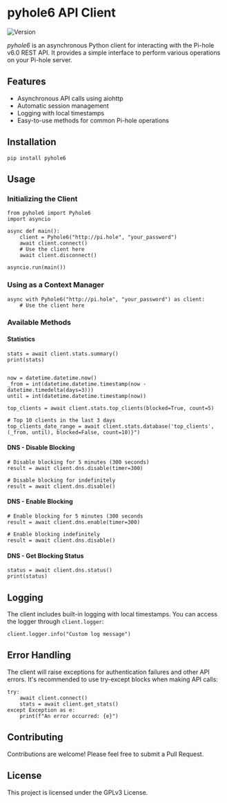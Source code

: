 # pyhole6 API Client

![Version](https://img.shields.io/badge/version-0.0.3-blue.svg)

*pyhole6* is an asynchronous Python client for interacting with the Pi-hole v6.0 REST API. It provides a simple interface to perform various operations on your Pi-hole server.

## Features

- Asynchronous API calls using aiohttp
- Automatic session management
- Logging with local timestamps
- Easy-to-use methods for common Pi-hole operations

## Installation

```
pip install pyhole6
```

## Usage

### Initializing the Client

```
from pyhole6 import Pyhole6
import asyncio

async def main():
    client = Pyhole6("http://pi.hole", "your_password")
    await client.connect()
    # Use the client here
    await client.disconnect()

asyncio.run(main())
```

### Using as a Context Manager

```
async with Pyhole6("http://pi.hole", "your_password") as client:
    # Use the client here
```

### Available Methods

#### Statistics

```
stats = await client.stats.summary()
print(stats)


now = datetime.datetime.now()
_from = int(datetime.datetime.timestamp(now - datetime.timedelta(days=3)))
until = int(datetime.datetime.timestamp(now))

top_clients = await client.stats.top_clients(blocked=True, count=5)

# Top 10 clients in the last 3 days
top_clients_date_range = await client.stats.database('top_clients', (_from, until), blocked=False, count=10)}")

```

#### DNS - Disable Blocking

```
# Disable blocking for 5 minutes (300 seconds)
result = await client.dns.disable(timer=300)

# Disable blocking for indefinitely
result = await client.dns.disable()

```

#### DNS - Enable Blocking

```
# Enable blocking for 5 minutes (300 seconds
result = await client.dns.enable(timer=300)

# Enable blocking indefinitely
result = await client.dns.disable()

```

#### DNS - Get Blocking Status

```
status = await client.dns.status()
print(status)
```



## Logging

The client includes built-in logging with local timestamps. You can access the logger through `client.logger`:

```
client.logger.info("Custom log message")
```

## Error Handling

The client will raise exceptions for authentication failures and other API errors. It's recommended to use try-except blocks when making API calls:

```
try:
    await client.connect()
    stats = await client.get_stats()
except Exception as e:
    print(f"An error occurred: {e}")
```

## Contributing

Contributions are welcome! Please feel free to submit a Pull Request.

## License

This project is licensed under the GPLv3 License.
